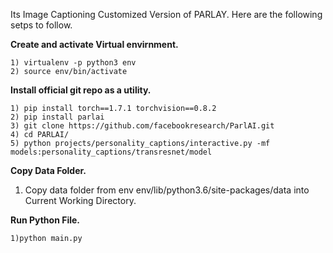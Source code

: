 Its Image Captioning Customized Version of PARLAY.
Here are the following setps to follow.

**Create and activate Virtual envirnment.**

    1) virtualenv -p python3 env 
    2) source env/bin/activate
    
**Install official git repo as a utility.**
 
    1) pip install torch==1.7.1 torchvision==0.8.2 
    2) pip install parlai
    3) git clone https://github.com/facebookresearch/ParlAI.git
    4) cd PARLAI/ 
    5) python projects/personality_captions/interactive.py -mf models:personality_captions/transresnet/model

**Copy Data Folder.**
1) Copy data folder from env env/lib/python3.6/site-packages/data into Current Working Directory.

**Run Python File.**
    
    1)python main.py
